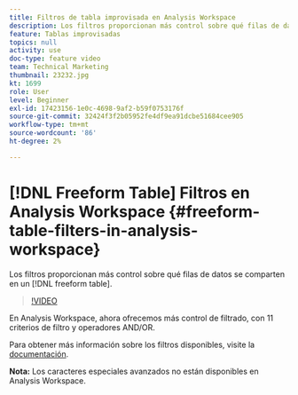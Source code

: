 ```yaml
---
title: Filtros de tabla improvisada en Analysis Workspace
description: Los filtros proporcionan más control sobre qué filas de datos se comparten en una tabla improvisada.
feature: Tablas improvisadas
topics: null
activity: use
doc-type: feature video
team: Technical Marketing
thumbnail: 23232.jpg
kt: 1699
role: User
level: Beginner
exl-id: 17423156-1e0c-4698-9af2-b59f0753176f
source-git-commit: 32424f3f2b05952fe4df9ea91dcbe51684cee905
workflow-type: tm+mt
source-wordcount: '86'
ht-degree: 2%

---
```


# [!DNL Freeform Table] Filtros en Analysis Workspace {#freeform-table-filters-in-analysis-workspace}

Los filtros proporcionan más control sobre qué filas de datos se comparten en un [!DNL freeform table].

>[!VIDEO](https://video.tv.adobe.com/v/23232/?quality=12)

En Analysis Workspace, ahora ofrecemos más control de filtrado, con 11 criterios de filtro y operadores AND/OR.

Para obtener más información sobre los filtros disponibles, visite la [documentación](https://marketing.adobe.com/resources/help/en_US/analytics/analysis-workspace/pagination_filtering_sorting.html).

**Nota:**  Los caracteres especiales avanzados no están disponibles en Analysis Workspace.
